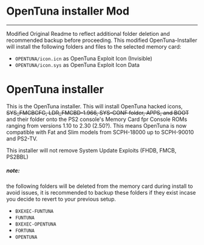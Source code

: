 # OpenTuna installer Mod
---------------------------------
Modified Original Readme to reflect additional folder deletion and recommended backup before proceeding.
This modified OpenTuna-Installer will install the following folders and files to the selected memory card:
- `OPENTUNA/icon.icn` as OpenTuna Exploit Icon (Invisible)
- `OPENTUNA/icon.sys` as OpenTuna Exploit Icon Data
# OpenTuna installer
This is the OpenTuna installer. This will install OpenTuna hacked icons, ~~SYS_FMCBCFG, LDR_FMCBD-1.966, SYS-CONF folder, APPS, and BOOT~~ and their folder onto the PS2 console's Memory Card fpr Console ROMs ranging from versions 1.10 to 2.30 (2.50?). This means OpenTuna is now compatible with Fat and Slim models from SCPH-18000 up to SCPH-90010 and PS2-TV.

This installer will not remove System Update Exploits (FHDB, FMCB, PS2BBL)

##### note:

the following folders will be deleted from the memory card during install to avoid issues, it is recommended to backup these folders if they exist incase you decide to revert to your previous setup.

- `BXEXEC-FUNTUNA`
- `FUNTUNA`
- `BXEXEC-OPENTUNA`
- `FORTUNA`
- `OPENTUNA`
